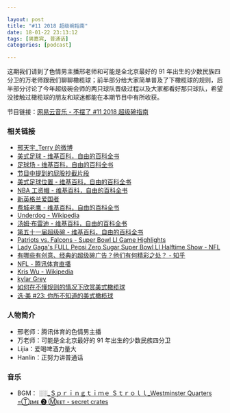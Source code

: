 ```yaml
---

layout: post
title: "#11 2018 超级碗指南"
date: 18-01-22 23:13:12
tags: [男嘉宾, 普通话]
categories: [podcast]

---
```


这期我们请到了色情男主播邢老师和可能是全北京最好的 91 年出生的少数民族四分卫的万老师跟我们聊聊橄榄球；前半部分给大家简单普及了下橄榄球的规则，后半部分讨论了今年超级碗会师的两只球队晋级过程以及大家都看好那只球队，希望没接触过橄榄球的朋友和球迷都能在本期节目中有所收获。

节目链接：[网易云音乐 - 不摆了 #11 2018 超级碗指南](http://music.163.com/#/program?id=1367772353)

### 相关链接

- [邢天宇_Terry 的微博](https://weibo.com/u/1658874740)
- [美式足球 - 维基百科，自由的百科全书](https://zh.wikipedia.org/wiki/%E7%BE%8E%E5%BC%8F%E8%B6%B3%E7%90%83)
- [足球场 - 维基百科，自由的百科全书](https://zh.wikipedia.org/wiki/%E8%B6%B3%E7%90%83%E5%A0%B4#%E6%A8%99%E6%BA%96%E8%B6%B3%E7%90%83%E5%A0%B4)
- [节目中提到的屁股抄截片段](https://www.youtube.com/watch?v=K4b16UtvW7g)
- [美式足球位置 - 维基百科，自由的百科全书](https://zh.wikipedia.org/wiki/%E7%BE%8E%E5%BC%8F%E8%B6%B3%E7%90%83%E4%BD%8D%E7%BD%AE)
- [NBA 工资帽 - 维基百科，自由的百科全书](https://zh.wikipedia.org/wiki/NBA%E5%B7%A5%E8%B5%84%E5%B8%BD)
- [新英格兰爱国者](https://zh.wikipedia.org/wiki/%E6%96%B0%E8%8B%B1%E6%A0%BC%E5%85%B0%E7%88%B1%E5%9B%BD%E8%80%85)
- [费城老鹰 - 维基百科，自由的百科全书](https://zh.wikipedia.org/wiki/%E8%B4%B9%E5%9F%8E%E8%80%81%E9%B9%B0)
- [Underdog - Wikipedia](https://en.wikipedia.org/wiki/Underdog)
- [汤姆·布雷迪 - 维基百科，自由的百科全书](https://zh.wikipedia.org/wiki/%E6%B1%A4%E5%A7%86%C2%B7%E5%B8%83%E9%9B%B7%E8%BF%AA)
- [第五十一届超级碗 - 维基百科，自由的百科全书](https://zh.wikipedia.org/wiki/%E7%AC%AC%E4%BA%94%E5%8D%81%E4%B8%80%E5%B1%8A%E8%B6%85%E7%BA%A7%E7%A2%97)
- [Patriots vs. Falcons  - Super Bowl LI Game Highlights](https://www.youtube.com/watch?v=016LXFHpFCk)
- [Lady Gaga's FULL Pepsi Zero Sugar Super Bowl LI Halftime Show - NFL](https://www.youtube.com/watch?v=txXwg712zw4)
- [有哪些有创意、经典的超级碗广告？他们有何精彩之处？ - 知乎](https://www.zhihu.com/question/50362155)
- [NFL - 腾讯体育直播](http://kbs.sports.qq.com/#nfl)
- [Kris Wu - Wikipedia](https://en.wikipedia.org/wiki/Kris_Wu)
- [kylar Grey](http://music.163.com/#/artist?id=74801)
- [如何在不懂规则的情况下欣赏美式橄榄球](http://www.nflchina.com/news/detail/1978644.html)
- [选·美 #23: 你所不知道的美式橄榄球](https://xuanmei.us/23)

### 人物简介

- 邢老师：腾讯体育的色情男主播
- 万老师：可能是全北京最好的 91 年出生的少数民族四分卫
- Lijia：爱喝啤酒力量大
- Hanlin：正努力讲普通话

### 音乐

- BGM： [░░_Ｓｐｒｉｎｇｔｉｍｅ  Ｓｔｒｏｌｌ_Westminster Quarters =Ⓣɪᴍᴇ ➋ Ⓜᴇᴇᴛ - secret crates](http://music.163.com/#/song?id=448741213)
